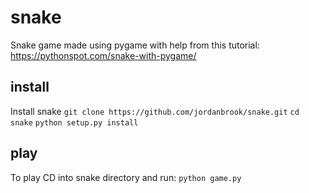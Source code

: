# snake
Snake game made using pygame with help from this tutorial: https://pythonspot.com/snake-with-pygame/

## install
Install snake
`git clone https://github.com/jordanbrook/snake.git`
 `cd snake`
 `python setup.py install`

## play
To play CD into snake directory and run: `python game.py`
